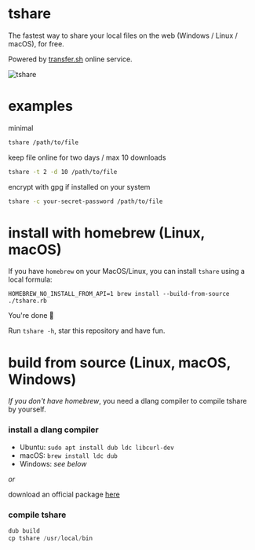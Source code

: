 # tshare

The fastest way to share your local files on the web (Windows / Linux / macOS), for free. 

Powered by [transfer.sh](https://transfer.sh) online service.

![tshare](https://github.com/trikko/tshare/assets/647157/fd66bb95-a78c-41a6-bca6-e3ba736edcab)

# examples

minimal
```bash
tshare /path/to/file
```

keep file online for two days / max 10 downloads
```bash
tshare -t 2 -d 10 /path/to/file
```

encrypt with gpg if installed on your system
```bash
tshare -c your-secret-password /path/to/file
```

# install with homebrew (Linux, macOS)

If you have ```homebrew``` on your MacOS/Linux, you can install ```tshare``` using a local formula:

```
HOMEBREW_NO_INSTALL_FROM_API=1 brew install --build-from-source ./tshare.rb
```

You're done 🎉 

Run ```tshare -h```, star this repository and have fun. 

# build from source (Linux, macOS, Windows)

_If you don't have homebrew_, you need a dlang compiler to compile tshare by yourself.

### install a dlang compiler
- Ubuntu: ```sudo apt install dub ldc libcurl-dev```
- macOS: ```brew install ldc dub```
- Windows: *see below*
  
*or* 

download an official package [here](https://dlang.org/download.html#dmd)

### compile tshare
```d
dub build
cp tshare /usr/local/bin
```
